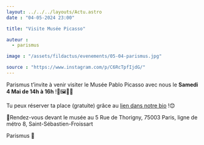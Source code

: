 ```yaml
---
layout: ../../../layouts/Actu.astro
date : "04-05-2024 23:00"

title: "Visite Musée Picasso"

auteur :
  - parismus

image : "/assets/fildactus/evenements/05-04-parismus.jpg"

source : "https://www.instagram.com/p/C6RcTpfIjdG/"
---
```


Parismus t’invite à venir visiter le Musée Pablo Picasso avec nous le __Samedi 4 Mai de 14h à 16h__ !🎨🖼️🧑‍🎨

Tu peux réserver ta place (gratuite) grâce au [lien dans notre bio](https://www.billetweb.fr/musee-picasso) !😊

📍Rendez-vous devant le musée au 5 Rue de Thorigny, 75003 Paris, ligne de métro 8, Saint-Sébastien-Froissart

Parismus 💙